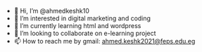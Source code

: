 - 👋 Hi, I’m @ahmedkeshk10
- 👀 I’m interested in digital marketing and coding
- 🌱 I’m currently learning html and wordpress
- 💞️ I’m looking to collaborate on e-learning project
- 📫 How to reach me by gmail: ahmed.keshk2021@feps.edu.eg

<!---
ahmedkeshk10/ahmedkeshk10 is a ✨ special ✨ repository because its `README.md` (this file) appears on your GitHub profile.
You can click the Preview link to take a look at your changes.
--->
